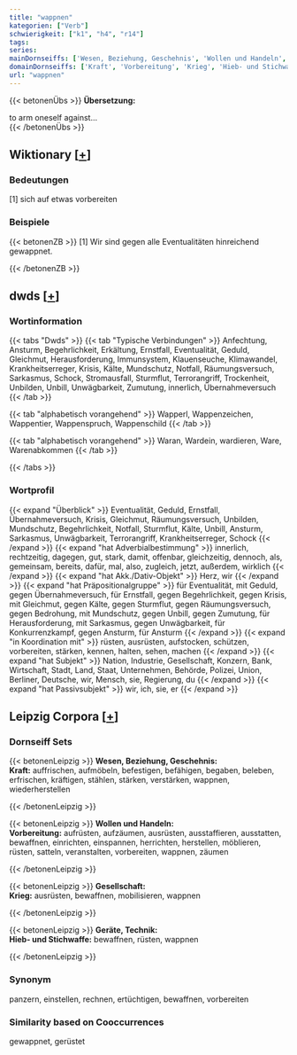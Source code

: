 ```yaml
---
title: "wappnen"
kategorien: ["Verb"]
schwierigkeit: ["k1", "h4", "r14"]
tags:
series:
mainDornseiffs: ['Wesen, Beziehung, Geschehnis', 'Wollen und Handeln', 'Gesellschaft', 'Geräte, Technik']
domainDornseiffs: ['Kraft', 'Vorbereitung', 'Krieg', 'Hieb- und Stichwaffe']
url: "wappnen"
---
```


{{< betonenÜbs >}}
**Übersetzung:**  
  
to arm  oneself against...  
{{< /betonenÜbs >}}

## Wiktionary [[+](https://de.wiktionary.org/wiki/wappnen)]

### Bedeutungen
[1] sich auf etwas vorbereiten  

### Beispiele
{{< betonenZB >}}
[1] Wir sind gegen alle Eventualitäten hinreichend gewappnet.  

{{< /betonenZB >}}


## dwds [[+](https://www.dwds.de/wb/wappnen)]

### Wortinformation
{{< tabs "Dwds" >}}
{{< tab "Typische Verbindungen" >}}
Anfechtung, Ansturm, Begehrlichkeit, Erkältung, Ernstfall, Eventualität, Geduld, Gleichmut, Herausforderung, Immunsystem, Klauenseuche, Klimawandel, Krankheitserreger, Krisis, Kälte, Mundschutz, Notfall, Räumungsversuch, Sarkasmus, Schock, Stromausfall, Sturmflut, Terrorangriff, Trockenheit, Unbilden, Unbill, Unwägbarkeit, Zumutung, innerlich, Übernahmeversuch
{{< /tab >}}

{{< tab "alphabetisch vorangehend" >}}
Wapperl, Wappenzeichen, Wappentier, Wappenspruch, Wappenschild
{{< /tab >}}

{{< tab "alphabetisch vorangehend" >}}
Waran, Wardein, wardieren, Ware, Warenabkommen
{{< /tab >}}

{{< /tabs >}}

### Wortprofil
{{< expand "Überblick" >}} Eventualität, Geduld, Ernstfall, Übernahmeversuch, Krisis, Gleichmut, Räumungsversuch, Unbilden, Mundschutz, Begehrlichkeit, Notfall, Sturmflut, Kälte, Unbill, Ansturm, Sarkasmus, Unwägbarkeit, Terrorangriff, Krankheitserreger, Schock {{< /expand >}}
{{< expand "hat Adverbialbestimmung" >}} innerlich, rechtzeitig, dagegen, gut, stark, damit, offenbar, gleichzeitig, dennoch, als, gemeinsam, bereits, dafür, mal, also, zugleich, jetzt, außerdem, wirklich {{< /expand >}}
{{< expand "hat Akk./Dativ-Objekt" >}} Herz, wir {{< /expand >}}
{{< expand "hat Präpositionalgruppe" >}} für Eventualität, mit Geduld, gegen Übernahmeversuch, für Ernstfall, gegen Begehrlichkeit, gegen Krisis, mit Gleichmut, gegen Kälte, gegen Sturmflut, gegen Räumungsversuch, gegen Bedrohung, mit Mundschutz, gegen Unbill, gegen Zumutung, für Herausforderung, mit Sarkasmus, gegen Unwägbarkeit, für Konkurrenzkampf, gegen Ansturm, für Ansturm {{< /expand >}}
{{< expand "in Koordination mit" >}} rüsten, ausrüsten, aufstocken, schützen, vorbereiten, stärken, kennen, halten, sehen, machen {{< /expand >}}
{{< expand "hat Subjekt" >}} Nation, Industrie, Gesellschaft, Konzern, Bank, Wirtschaft, Stadt, Land, Staat, Unternehmen, Behörde, Polizei, Union, Berliner, Deutsche, wir, Mensch, sie, Regierung, du {{< /expand >}}
{{< expand "hat Passivsubjekt" >}} wir, ich, sie, er {{< /expand >}}

## Leipzig Corpora [[+](https://corpora.uni-leipzig.de/en/res?word=wappnen&corpusId=deu_newscrawl-public_2018)]

### Dornseiff Sets
{{< betonenLeipzig >}}
**Wesen, Beziehung, Geschehnis:**  
**Kraft:** auffrischen, aufmöbeln, befestigen, befähigen, begaben, beleben, erfrischen, kräftigen, stählen, stärken, verstärken, wappnen, wiederherstellen  

{{< /betonenLeipzig >}}


{{< betonenLeipzig >}}
**Wollen und Handeln:**  
**Vorbereitung:** aufrüsten, aufzäumen, ausrüsten, ausstaffieren, ausstatten, bewaffnen, einrichten, einspannen, herrichten, herstellen, möblieren, rüsten, satteln, veranstalten, vorbereiten, wappnen, zäumen  

{{< /betonenLeipzig >}}


{{< betonenLeipzig >}}
**Gesellschaft:**  
**Krieg:** ausrüsten, bewaffnen, mobilisieren, wappnen  

{{< /betonenLeipzig >}}


{{< betonenLeipzig >}}
**Geräte, Technik:**  
**Hieb- und Stichwaffe:** bewaffnen, rüsten, wappnen  

{{< /betonenLeipzig >}}

### Synonym
panzern, einstellen, rechnen, ertüchtigen, bewaffnen, vorbereiten


### Similarity based on Cooccurrences
gewappnet, gerüstet

